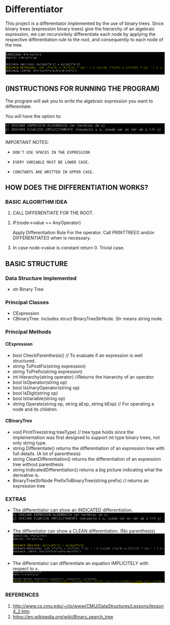 # Differentiator

This project is a differentiator implemented by the use of binary trees. 
Since binary trees (expression binary trees) give the hierarchy of an algebraic
expression, we can recursivitely differentiate each node by applying the 
respective differentiation rule to the root, and consequently to each node of 
the tree.

![alttext](https://github.com/josealvarez97/Differentiator/blob/master/ScreenShots/Detallada.PNG)

## (INSTRUCTIONS FOR RUNNING THE PROGRAM)

The program will ask you to write the algebraic expression you want to differentiate.

You will have the option to:

![alttext](https://github.com/josealvarez97/Differentiator/blob/master/ScreenShots/Options.PNG)

IMPORTANT NOTES:
-     DON'T USE SPACES IN THE EXPRESSION
-     EVERY VARIABLE MUST BE LOWER CASE.
-     CONSTANTS ARE WRITTEN IN UPPER CASE.



## HOW DOES THE DIFFERENTIATION WORKS?

### BASIC ALGORITHM IDEA

1. CALL DIFFERENTIATE FOR THE ROOT.
2.    IF(node->value == AnyOperator)

      Apply Differentiation Rule For the operator. Call PRINTTREE() and/or DIFFERENTIATE() when is necessary.
3. In case node->value is constant return 0. Trivial case.

## BASIC STRUCTURE

### Data Structure Implemented

- str Binary Tree

### Principal Classes

- CExpression
- CBinaryTree. Includes struct BinaryTreeStrNode. Str means string node.

### Principal Methods

#### CExpression

- bool CheckParenthesis() // To evaluate if an expression is well structured.
- string ToPostFix(string expression)
- string ToPrefix(string expression)
- int Hierarchy(string operator) //Returns the hierarchy of an operator
- bool IsOperator(string op)
- bool IsUnaryOperator(string op)
- bool IsDigit(string op)
- bool IsVariable(string op)
- string Operate(string op, string aExp, string bExp) // For operating a node and its children.

#### CBinaryTree

- void PrintTree(string treeType) // tree type holds since the implementation was first designed to support int type binary trees, not only string type.
- string Differentiate() returns the differentiation of an expression tree with full details. (A lot of parenthesis)
- string CleanDifferentiation() returns the differentiation of an expression tree without parenthesis
- string IndicatedDifferentiation() returns a big picture indicating what the derivative is.
- BinaryTreeStrNode PrefixToBinaryTree(string prefix) // returns an expression tree


### EXTRAS

- The differentiator can show an INDICATED differentiation.
![alttext](https://github.com/josealvarez97/Differentiator/blob/master/ScreenShots/Options.PNG)
- The differetiator can show a CLEAN differentiation. (No parenthesis)
![alttext](https://github.com/josealvarez97/Differentiator/blob/master/ScreenShots/Indicada.PNG)

- The differentiator can differentiate an equation IMPLICITELY with respect to x.
![alttext](https://github.com/josealvarez97/Differentiator/blob/master/ScreenShots/Implicita.PNG)


### REFERENCES
1.    http://www.cs.cmu.edu/~clo/www/CMU/DataStructures/Lessons/lesson4_2.htm
2.    https://en.wikipedia.org/wiki/Binary_search_tree
